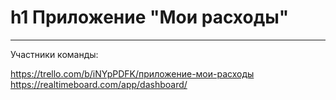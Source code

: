 h1 Приложение "Мои расходы"
=====================
***
Участники команды:

https://trello.com/b/iNYpPDFK/приложение-мои-расходы
https://realtimeboard.com/app/dashboard/